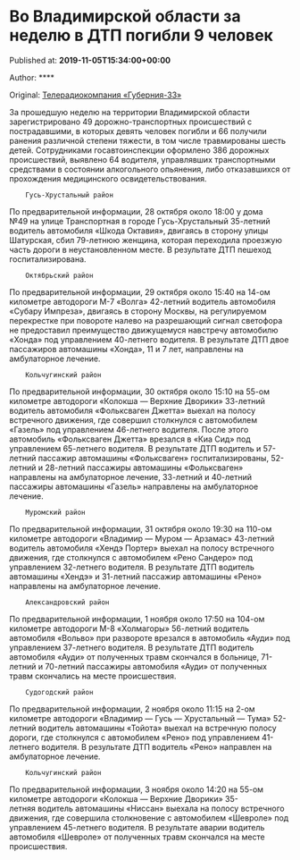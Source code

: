 
# Во Владимирской области за неделю в ДТП погибли 9 человек

Published at: **2019-11-05T15:34:00+00:00**

Author: ****

Original: [Телерадиокомпания «Губерния-33»](http://trc33.ru/news/events/za-nedelyu-iz-za-dtp-vo-vladimirskoy-oblasti-pogiblo-9-chelovek-/)

За прошедшую неделю на территории Владимирской области зарегистрировано 49 дорожно-транспортных происшествий с пострадавшими, в которых девять человек погибли и 66 получили ранения различной степени тяжести, в том числе травмированы шесть детей.
Сотрудниками госавтоинспекции оформлено 386 дорожных происшествий, выявлено 64 водителя, управлявших транспортными средствами в состоянии алкогольного опьянения, либо отказавшихся от прохождения медицинского освидетельствования.

        Гусь-Хрустальный район
      
По предварительной информации, 28 октября около 18:00 у дома №49 на улице Транспортная в городе Гусь-Хрустальный 35-летний водитель автомобиля «Шкода Октавия», двигаясь в сторону улицы Шатурская, сбил 79-летнюю женщина, которая переходила проезжую часть дороги в неустановленном месте. В результате ДТП пешеход госпитализирована.

        Октябрьский район
      
По предварительной информации, 29 октября около 15:40 на 14-ом километре автодороги М-7 «Волга» 42-летний водитель автомобиля «Субару Импреза», двигаясь в сторону Москвы, на регулируемом перекрестке при повороте налево на разрешающий сигнал светофора не предоставил преимущество движущемуся навстречу автомобилю «Хонда» под управлением 40-летнего водителя. В результате ДТП двое пассажиров автомашины «Хонда», 11 и 7 лет, направлены на амбулаторное лечение. 

        Кольчугинский район
      
По предварительной информации, 30 октября около 15:10 на 55-ом километре автодороги «Колокша — Верхние Дворики» 33-летний водитель автомобиля «Фольксваген Джетта» выехал на полосу встречного движения, где совершил столкнулся с автомобилем «Газель» под управлением 46-летнего водителя. После этого автомобиль «Фольксваген Джетта» врезался в «Киа Сид» под управлением 65-летнего водителя. В результате ДТП водитель и 57-летний пассажир автомашины «Фольксваген» госпитализированы, 52-летний и 28-летний пассажиры автомашины «Фольксваген» направлены на амбулаторное лечение, 33-летний и 40-летний пассажиры автомашины «Газель» направлены на амбулаторное лечение.

        Муромский район
      
По предварительной информации, 31 октября около 19:30 на 110-ом километре автодороги «Владимир — Муром — Арзамас» 43-летний водитель автомобиля «Хендэ Портер» выехал на полосу встречного движения, где столкнулся с автомобилем «Рено Сандеро» под управлением 32-летнего водителя. В результате ДТП водитель автомашины «Хендэ» и 31-летний пассажир автомашины «Рено» направлены на амбулаторное лечение.

        Александровский район
      
По предварительной информации, 1 ноября около 17:50 на 104-ом километре автодороги М-8 «Холмагоры» 56-летний водитель автомобиля «Вольво» при развороте врезался в автомобиль «Ауди» под управлением 37-летнего водителя. В результате ДТП водитель автомобиля «Ауди» от полученных травм скончался в больнице, 71-летний и 70-летний пассажиры автомобиля «Ауди» от полученных травм скончались на месте происшествия.

        Судогодский район
      
По предварительной информации, 2 ноября около 11:15 на 2-ом километре автодороги «Владимир — Гусь — Хрустальный — Тума» 52-летний водитель автомашины «Тойота» выехал на встречную полосу дороги, где столкнулся с автомобилем «Рено» под управлением 41-летнего водителя. В результате ДТП водитель «Рено» направлен на амбулаторное лечение.

        Кольчугинский район
      
По предварительной информации, 3 ноября около 14:20 на 55-ом километре автодороги «Колокша — Верхние Дворики» 35-летняя водитель автомашины «Ниссан» выехала на полосу встречного движения, где совершила столкновение с автомобилем «Шевроле» под управлением 45-летнего водителя. В результате аварии водитель автомобиля «Шевроле» от полученных травм скончался на месте происшествия.
